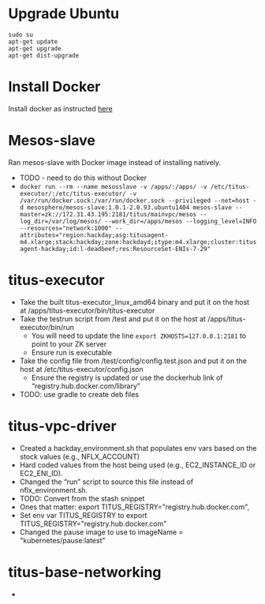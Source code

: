 # Upgrade Ubuntu
```
sudo su
apt-get update
apt-get upgrade
apt-get dist-upgrade
```

# Install Docker
Install docker as instructed [here](https://docs.docker.com/engine/installation/linux/docker-ce/ubuntu/#install-using-the-repository)

# Mesos-slave
Ran mesos-slave with Docker image instead of installing natively.
- TODO - need to do this without Docker
- `docker run --rm --name mesosslave -v /apps/:/apps/ -v /etc/titus-executor/:/etc/titus-executor/ -v /var/run/docker.sock:/var/run/docker.sock --privileged --net=host -d mesosphere/mesos-slave:1.0.1-2.0.93.ubuntu1404 mesos-slave --master=zk://172.31.43.195:2181/titus/mainvpc/mesos --log_dir=/var/log/mesos/ --work_dir=/apps/mesos --logging_level=INFO --resources="network:1000" --attributes="region:hackday;asg:titusagent-m4.xlarge;stack:hackday;zone:hackdayd;itype:m4.xlarge;cluster:titusagent-hackday;id:l-deadbeef;res:ResourceSet-ENIs-7-29"`

# titus-executor
- Take the built titus-executor_linux_amd64 binary and put it on the host at /apps/titus-executor/bin/titus-executor
- Take the testrun script from /test and put it on the host at /apps/titus-executor/bin/run
  - You will need to update the line `export ZKHOSTS=127.0.0.1:2181` to point to your ZK server
  - Ensure run is executable
- Take the config file from /test/config/config.test.json and put it on the host at /etc/titus-executor/config.json
  - Ensure the registry is updated or use the dockerhub link of “registry.hub.docker.com/library”
- TODO: use gradle to create deb files

# titus-vpc-driver
- Created a hackday_environment.sh that populates env vars based on the stock values (e.g., NFLX_ACCOUNT)
- Hard coded values from the host being used (e.g., EC2_INSTANCE_ID or EC2_ENI_ID).
- Changed the “run” script to source this file instead of nflx_environment.sh.
- TODO: Convert from the stash snippet
- Ones that matter: export TITUS_REGISTRY="registry.hub.docker.com", 
- Set env var TITUS_REGISTRY to export TITUS_REGISTRY="registry.hub.docker.com"
- Changed the pause image to use to imageName = "kubernetes/pause:latest"

# titus-base-networking
- 
